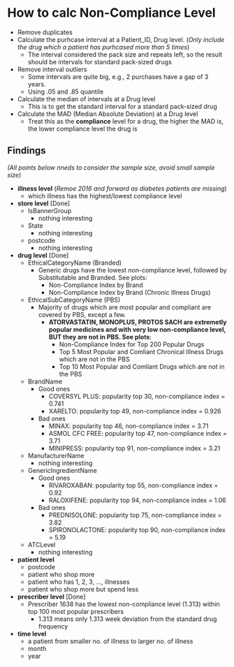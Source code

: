 # How to calc Non-Compliance Level
- Remove duplicates
- Calculate the purhcase interval at a Patient_ID, Drug level.
  (*Only include the drug which a patient has purhcased more than 5 times*)
  - The interval considered the pack size and repeats left, so the result should be intervals for standard pack-sized drugs
- Remove interval outliers
  - Some intervals are quite big, e.g., 2 purchases have a gap of 3 years.
  - Using .05 and .85 quantile
- Calculate the median of intervals at a Drug level
  - This is to get the standard interval for a standard pack-sized drug
- Calculate the MAD (Median Absolute Deviation) at a Drug level
  - Treat this as the **compliance** level for a drug, the higher the MAD is, the lower compliance level the drug is

## Findings 
*(All points below nneds to consider the sample size, avoid small sample size)*
- **illness level**
  (*Remoe 2016 and forward as diabetes patients are missing*)
  - which illness has the highest/lowest compliance level
- **store level** [Done]
  - IsBannerGroup
    - nothing interesting
  - State
    - nothing interesting
  - postcode
    - nothing interesting
- **drug level** [Done]
  - EthicalCategoryName (Branded)
    - Generic drugs have the lowest non-compliance level, followed by Substitutable and Branded. See plots:
      - Non-Compliance Index by Brand
      - Non-Compliance Index by Brand (Chronic Illness Drugs)
  - EthicalSubCategoryName (PBS)
    - Majority of drugs which are most popular and compliant are covered by PBS, except a few. 
      - **ATORVASTATIN, MONOPLUS, PROTOS SACH are extremetly popular medicines and with very low non-compliance level, BUT they are not in PBS. See plots**:
        - Non-Compliance Index for Top 200 Popular Drugs
        - Top 5 Most Popular and Comliant Chronical Illness Drugs which are not in the PBS
        - Top 10 Most Popular and Comliant Drugs which are not in the PBS
  - BrandName
    - Good ones
      - COVERSYL PLUS: popularity top 30, non-compliance index = 0.741
      - XARELTO: popularity top 49, non-compliance index = 0.926
    - Bad ones
      - MINAX: popularity top 46, non-compliance index = 3.71
      - ASMOL CFC FREE: popularity top 47, non-compliance index = 3.71
      - MINIPRESS: popularity top 91, non-compliance index = 3.21
  - ManufacturerName
    - nothing interesting
  - GenericIngredientName
    - Good ones
      - RIVAROXABAN: popularity top 55, non-compliance index = 0.92
      - RALOXIFENE: popularity top 94, non-compliance index = 1.06
    - Bad ones
      - PREDNISOLONE: popularity top 75, non-compliance index = 3.82
      - SPIRONOLACTONE: popularity top 90, non-compliance index = 5.19
  - ATCLevel
    - nothing interesting
- **patient level**
  - postcode
  - patient who shop more
  - patient who has 1, 2, 3, ..., illnesses
  - patient who shop more but spend less
- **prescriber level** [Done]
  - Prescriber 1638 has the lowest non-compliance level (1.313) within top 100 most popular prescribers
    - 1.313 means only 1.313 week deviation from the standard drug frequency
- **time level**
  - a patient from smaller no. of illness to larger no. of illness
  - month
  - year
